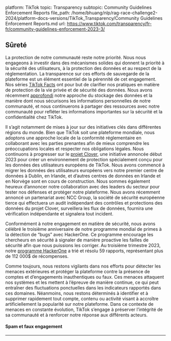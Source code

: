 platform: TikTok
topic: Transparency
subtopic: Community Guidelines Enforcement Reports
file_path: /home/bhuang/nlp/rag-race-challenge2-2024/platform-docs-versions/TikTok_Transparency/Community Guidelines Enforcement Reports.md
url: https://www.tiktok.com/transparency/fr-fr/community-guidelines-enforcement-2023-3/


## **Sûreté**

La protection de notre communauté reste notre priorité. Nous nous engageons à investir dans des mécanismes solides qui donnent la priorité à la sécurité des utilisateurs, à la protection des données et au respect de la réglementation. La transparence sur ces efforts de sauvegarde de la plateforme est un élément essentiel de la pérennité de cet engagement. Nos séries [TikTok Facts](https://newsroom.tiktok.com/en-us/tiktok-truths-a-new-series-on-our-privacy-and-data-security-practices) ont pour but de clarifier nos pratiques en matière de protection de la vie privée et de sécurité des données. Nous avons récemment [approfondi](https://newsroom.tiktok.com/en-us/tiktok-facts-how-we-secure-personal-information-and-store-data) notre approche du stockage des données et la manière dont nous sécurisons les informations personnelles de notre communauté, et nous continuerons à partager des ressources avec notre communauté pour refléter les informations importantes sur la sécurité et la confidentialité chez TikTok.

Il s’agit notamment de mises à jour sur des initiatives clés dans différentes régions du monde. Bien que TikTok soit une plateforme mondiale, nous adoptons une approche locale de la conformité réglementaire en collaborant avec les parties prenantes afin de mieux comprendre les préoccupations locales et respecter nos obligations légales. Nous continuons à progresser sur le [projet Clover](https://newsroom.tiktok.com/en-eu/setting-a-new-standard-in-european-data-security-with-project-clover), une initiative annoncée début 2023 pour créer un environnement de protection spécialement conçu pour les données des utilisateurs européens de TikTok. Nous avons commencé à migrer les données des utilisateurs européens vers notre premier centre de données à Dublin, en Irlande, et d’autres centres de données en Irlande et en Norvège sont en cours de construction. Nous sommes également heureux d’annoncer notre collaboration avec des leaders du secteur pour tester nos défenses et protéger notre plateforme. Nous avons récemment annoncé un partenariat avec NCC Group, la société de sécurité européenne tierce qui effectuera un audit indépendant des contrôles et protections des données du projet Clover, surveillera les flux de données, fournira une vérification indépendante et signalera tout incident.

Conformément à notre engagement en matière de sécurité, nous avons célébré le troisième anniversaire de notre programme mondial de primes à la détection de “bugs” avec HackerOne. Ce programme encourage les chercheurs en sécurité à signaler de manière proactive les failles de sécurité afin que nous puissions les corriger. Au troisième trimestre 2023, notre [programme HackerOne](https://hackerone.com/tiktok?type=team) a trié et résolu 59 rapports, représentant plus de 112 000$ de récompenses.

Comme toujours, nous restons vigilants dans nos efforts pour détecter les menaces extérieures et protéger la plateforme contre la présence de comptes et d’engagements inauthentiques ou faux. Ces menaces attaquent nos systèmes et les mettent à l’épreuve de manière continue, ce qui peut entraîner des fluctuations ponctuelles dans les indicateurs rapportés dans ces domaines. Néanmoins, nous restons déterminés à identifier et à supprimer rapidement tout compte, contenu ou activité visant à accroître artificiellement la popularité sur notre plateforme. Dans ce contexte de menaces en constante évolution, TikTok s’engage à préserver l’intégrité de sa communauté et à renforcer notre réponse aux différents acteurs.

#### **Spam et faux engagement**

* * *